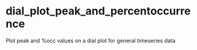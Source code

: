 # dial_plot_peak_and_percentoccurrence
Plot peak and %occ values on a dial plot for general timeseries data
